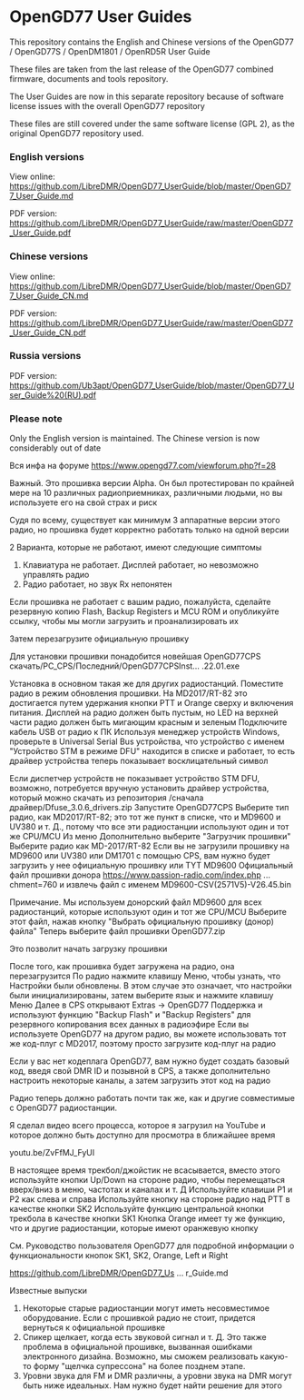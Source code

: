 # OpenGD77 User Guides

This repository contains the English and Chinese versions of the OpenGD77 / OpenGD77S / OpenDM1801 / OpenRD5R User Guide

These files are taken from the last release of the OpenGD77 combined firmware, documents and tools repository.

The User Guides are now in this separate repository because of software license issues with the overall OpenGD77 repository

These files are still covered under the same software license (GPL 2), as the original OpenGD77 repository used. 


### English versions

View online:  https://github.com/LibreDMR/OpenGD77_UserGuide/blob/master/OpenGD77_User_Guide.md

PDF version: https://github.com/LibreDMR/OpenGD77_UserGuide/raw/master/OpenGD77_User_Guide.pdf


### Chinese versions

View online:  https://github.com/LibreDMR/OpenGD77_UserGuide/blob/master/OpenGD77_User_Guide_CN.md

PDF version: https://github.com/LibreDMR/OpenGD77_UserGuide/raw/master/OpenGD77_User_Guide_CN.pdf

### Russia versions
PDF version:  https://github.com/Ub3apt/OpenGD77_UserGuide/blob/master/OpenGD77_User_Guide%20(RU).pdf

### Please note
Only the English version is maintained. The Chinese version is now considerably out of date

Вся инфа на форуме https://www.opengd77.com/viewforum.php?f=28 



Важный.
Это прошивка версии Alpha. Он был протестирован по крайней мере на 10 различных радиоприемниках, различными людьми, но вы используете его на свой страх и риск

Судя по всему, существует как минимум 3 аппаратные версии этого радио, но прошивка будет корректно работать только на одной версии

2 Варианта, которые не работают, имеют следующие симптомы

1. Клавиатура не работает. Дисплей работает, но невозможно управлять радио
2. Радио работает, но звук Rx непонятен

Если прошивка не работает с вашим радио, пожалуйста, сделайте резервную копию Flash, Backup Registers и MCU ROM и опубликуйте ссылку, чтобы мы могли загрузить и проанализировать их

Затем перезагрузите официальную прошивку


Для установки прошивки понадобится новейшая OpenGD77CPS скачать/PC_CPS/Последний/OpenGD77CPSInst... .22.01.exe


Установка в основном такая же для других радиостанций.
Поместите радио в режим обновления прошивки.
На MD2017/RT-82 это достигается путем удержания кнопки PTT и Orange сверху и включения питания.
Дисплей на радио должен быть пустым, но LED на верхней части радио должен быть мигающим красным и зеленым
Подключите кабель USB от радио к ПК
Используя менеджер устройств Windows, проверьте в Universal Serial Bus устройства, что устройство с именем "Устройство STM в режиме DFU" находится в списке и работает, то есть драйвер устройства теперь показывает восклицательный символ

Если диспетчер устройств не показывает устройство STM DFU, возможно, потребуется вручную установить драйвер устройства, который можно скачать  из репозитория  /сначала драйвер/Dfuse_3.0.6_drivers.zip
Запустите OpenGD77CPS
Выберите тип радио, как MD2017/RT-82; это тот же пункт в списке, что и MD9600 и UV380 и т. Д., потому что все эти радиостанции используют один и тот же CPU/MCU
Из меню Дополнительно выберите "Загрузчик прошивки"
Выберите радио как MD-2017/RT-82
Если вы не загрузили прошивку на MD9600 или UV380 или DM1701 с помощью CPS, вам нужно будет загрузить у нее официальную прошивку или TYT MD9600
Официальный файл прошивки донора https://www.passion-radio.com/index.php ... chment=760
и извлечь файл с именем MD9600-CSV(2571V5)-V26.45.bin

Примечание. Мы используем донорский файл MD9600 для всех радиостанций, которые используют один и тот же CPU/MCU
Выберите этот файл, нажав кнопку "Выбрать официальную прошивку (донор) файла"
Теперь выберите файл прошивки OpenGD77.zip

Это позволит начать загрузку прошивки

После того, как прошивка будет загружена на радио, она перезагрузится
По радио нажмите клавишу Меню, чтобы узнать, что Настройки были обновлены. В этом случае это означает, что настройки были инициализированы, затем выберите язык и нажмите клавишу Меню
Далее в CPS открывают Extras -> OpenGD77 Поддержка и используют функцию "Backup Flash" и "Backup Registers" для резервного копирования всех данных в радиоэфире
Если вы используете OpenGD77 на другом радио, вы можете использовать тот же код-плуг с MD2017, поэтому просто загрузите код-плуг на радио

Если у вас нет кодеплага OpenGD77, вам нужно будет создать базовый код, введя свой DMR ID и позывной в CPS, а также дополнительно настроить некоторые каналы, а затем загрузить этот код на радио

Радио теперь должно работать почти так же, как и другие совместимые с OpenGD77 радиостанции.

Я сделал видео всего процесса, которое я загрузил на YouTube и которое должно быть доступно для просмотра в ближайшее время


youtu.be/ZvFfMJ_FyUI


В настоящее время трекбол/джойстик не всасывается, вместо этого используйте кнопки Up/Down на стороне радио, чтобы перемещаться вверх/вниз в меню, частотах и каналах и т. Д
Используйте клавиши P1 и P2 как слева и справа
Используйте кнопку на стороне радио над PTT в качестве кнопки SK2
Используйте функцию центральной кнопки трекбола в качестве кнопки SK1
Кнопка Orange имеет ту же функцию, что и другие радиостанции, которые имеют оранжевую кнопку

См. Руководство пользователя OpenGD77 для подробной информации о функциональности кнопок SK1, SK2, Orange, Left и Right

https://github.com/LibreDMR/OpenGD77_Us ... r_Guide.md


Известные выпуски

1. Некоторые старые радиостанции могут иметь несовместимое оборудование. Если с прошивкой радио не стоит, придется вернуться к официальной прошивке
2. Спикер щелкает, когда есть звуковой сигнал и т. Д. Это также проблема в официальной прошивке, вызванная ошибками электронного дизайна. Возможно, мы сможем реализовать какую-то форму "щелчка супрессона" на более позднем этапе.
3. Уровни звука для FM и DMR различны, а уровни звука на DMR могут быть ниже идеальных. Нам нужно будет найти решение для этого

